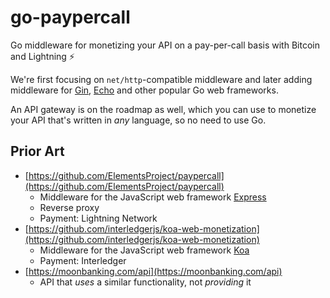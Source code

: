 go-paypercall
=============

Go middleware for monetizing your API on a pay-per-call basis with Bitcoin and Lightning ⚡️

We're first focusing on `net/http`-compatible middleware and later adding middleware for [Gin](https://github.com/gin-gonic/gin), [Echo](https://github.com/labstack/echo) and other popular Go web frameworks.

An API gateway is on the roadmap as well, which you can use to monetize your API that's written in *any* language, so no need to use Go.

Prior Art
---------

- [https://github.com/ElementsProject/paypercall](https://github.com/ElementsProject/paypercall)
    - Middleware for the JavaScript web framework [Express](https://expressjs.com/)
    - Reverse proxy
    - Payment: Lightning Network
- [https://github.com/interledgerjs/koa-web-monetization](https://github.com/interledgerjs/koa-web-monetization)
    - Middleware for the JavaScript web framework [Koa](https://koajs.com/)
    - Payment: Interledger
- [https://moonbanking.com/api](https://moonbanking.com/api)
    - API that *uses* a similar functionality, not *providing* it
